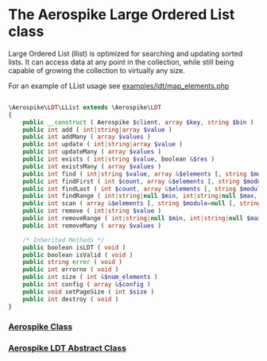 
# The Aerospike Large Ordered List class

Large Ordered List (llist) is optimized for searching and updating sorted
lists. It can access data at any point in the collection, while still being
capable of growing the collection to virtually any size.

For an example of LList usage see
[examples/ldt/map_elements.php](https://github.com/aerospike/aerospike-client-php/blob/master/examples/ldt/map_elements.php)

```php

\Aerospike\LDT\LList extends \Aerospike\LDT
{
    public __construct ( Aerospike $client, array $key, string $bin )
    public int add ( int|string|array $value )
    public int addMany ( array $values )
    public int update ( int|string|array $value )
    public int updateMany ( array $values )
    public int exists ( int|string $value, boolean &$res )
    public int existsMany ( array $values )
    public int find ( int|string $value, array &$elements [, string $module=null [, string $function=null [, array $args=array()]]] )
    public int findFirst ( int $count, array &$elements [, string $module=null [, string $function=null [, array $args=array()]]] )
    public int findLast ( int $count, array &$elements [, string $module=null [, string $function=null [, array $args=array()]]] )
    public int findRange ( int|string|null $min, int|string|null $max, array &$elements )
    public int scan ( array &$elements [, string $module=null [, string $function=null [, array $args=array()]]] )
    public int remove ( int|string $value )
    public int removeRange ( int|string|null $min, int|string|null $max )
    public int removeMany ( array $values )

    /* Inherited Methods */
    public boolean isLDT ( void )
    public boolean isValid ( void )
    public string error ( void )
    public int errorno ( void )
    public int size ( int &$num_elements )
    public int config ( array &$config )
    public void setPageSize ( int $size )
    public int destroy ( void )
}
```

### [Aerospike Class](aerospike.md)
### [Aerospike LDT Abstract Class](aerospike_ldt.md)
